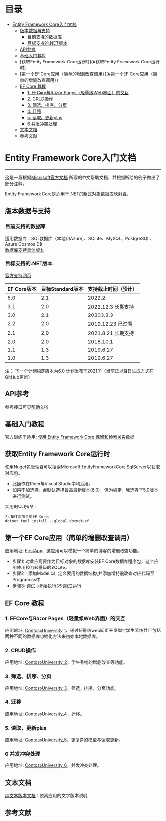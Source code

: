 # 目录
- [Entity Framework Core入门文档](#entity-framework-core入门文档)
    * [版本数据与支持](#版本数据与支持)
        + [目前支持的数据库](#目前支持的数据库)
        + [目标支持的.NET版本](#目标支持的.NET版本)
    * [API参考](#API参考)
    * [基础入门教程](#基础入门教程)
    * [获取Entity Framework Core运行时](#获取Entity Framework Core运行时)
    * [第一个EF Core应用（简单的增删改查调用）](#第一个EF Core应用（简单的增删改查调用）)
    * [EF Core 教程](#ef-core---)
        + [1. EFCore与Razor Pages（轻量级Web界面）的交互](#1-efcore-razor-pages----web------)
        + [2. CRUD操作](#2-crud--)
        + [3. 筛选、排序、分页](#3---------)
        + [4. 迁移](#4---)
        + [5. 读取，更新plus](#5------plus)
        + [6 并发冲突处理](#6-------)
    * [文本文档](#----)
    * [参考文献](#----)
# Entity Framework Core入门文档 #
***
这是一篇根据[Microsoft官方文档](https://github.com/dotnet/EntityFramework.Docs)
所写的中文帮助文档，并根据所给的例子做出了部分注释。

Entity Framework Core是适用于.NET的新式对象数据库映射器。    

## 版本数据与支持
### 目前支持的数据库 ###
适用数据库：SQL数据库（本地和Azure）、SQLite、MySQL、PostgreSQL、Azure Cosmos DB     
[数据库支持具体版本](https://docs.microsoft.com/zh-cn/ef/core/providers/?tabs=dotnet-core-cli)     
### 目标支持的.NET版本
[官方支持网页](https://docs.microsoft.com/zh-cn/ef/core/what-is-new/)     

| EF Core版本 | 目标Standard版本 | 支持截止时间（预计） |   
| ---------- | --------------- | ---------------- | 
|5.0         |2.1              |2022.2            |
|3.1         |2.0              |2022.12.3  长期支持 |
|3.0         |2.1              |20203.3.3         |
|2.2         |2.0              |2019.12.23 已过期  |
|2.1         |2.0              |2021.8.21  长期支持 |
|2.0         |2.0              |2018.10.1         |
|1.1         |1.3              |2019.6.27         |
|1.0         |1.3              |2019.6.27         |

注： 下一个计划稳定版本为6.0 计划发布于2021.11（当前正以[每日生成](https://github.com/dotnet/aspnetcore/blob/main/docs/DailyBuilds.md)方式在GitHub更新）    

## API参考
参考接口可见[帮助文档](https://docs.microsoft.com/zh-cn/dotnet/api/)     

## 基础入门教程

官方训练于适用: [使用 Entity Framework Core 保留和检索关系数据](https://docs.microsoft.com/zh-cn/learn/modules/persist-data-ef-core/)

## 获取Entity Framework Core运行时
使用Nuget包管理器可以搜索Microsoft.EntityFrameworkCore.SqlServer以获取对应包。
- 此操作在Rider与Visual Studio中均适用。
- 如果不加选择，会默认选择最高最新版本(6.0)，但为稳定，我选择了5.0版本进行测试。

实用的CLI指令：     
```
为.NET添加全局EF Core:
dotnet tool install --global dotnet-ef
```

## 第一个EF Core应用（简单的增删改查调用） 
应用地址: [FirstApp](./FirstApp)，这应用可以模拟一个简单的博客的增删改查功能。    
 - 步骤1: 对此应用要作为目标对象的数据库安装EF Core数据库程序包，这个应用使用较为轻量级的SQLite。
 - 步骤2：添加Model.cs, 定义要用的数据结构,并添加增持删改查对应代码至Program.cs中
 - 步骤3: 调试->开始执行(不调试)运行

## EF Core 教程
### 1. EFCore与Razor Pages（轻量级Web界面）的交互 ###
应用地址: [ContosoUniversity_1](./ContosoUniversity_1)，通过轻量级web网页开发绑定学生系统并且包括两种不同的数据库初始化方法来初始本地数据库。     

### 2. CRUD操作 ###
应用地址: [ContosoUniversity_2](./ContosoUniversity_2)，学生系统的增删改查等功能。    

### 3. 筛选、排序、分页 ###
应用地址: [ContosoUniversity_3](./ContosoUniversity_3)，筛选，排序，分页功能。       

### 4. 迁移 ###
应用地址: [ContosoUniversity_4](./ContosoUniversity_4)，迁移。     

### 5. 读取，更新plus ###
应用地址: [ContosoUniversity_5](./ContosoUniversity_5)，更复杂的模型与读取更新。       

### 6 并发冲突处理 ###
应用地址: [ContosoUniversity_6](./ContosoUniversity_6)，并发冲突处理。       

## 文本文档
[纯文本版本文档](./Document)：脱离应用的文字版本说明


## 参考文献
